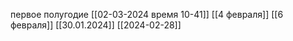 первое полугодие
[[02-03-2024 время 10-41]]
[[4 февраля]]
[[6 февраля]]
[[30.01.2024]]
[[2024-02-28]]